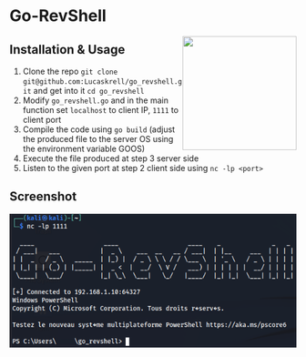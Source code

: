 # Go-RevShell

<img src="https://go.dev/images/gophers/pilot-bust.svg" width="200" height="200" align="right">

## Installation & Usage

1. Clone the repo `git clone git@github.com:Lucaskrell/go_revshell.git` and get into it `cd go_revshell`
2. Modify `go_revshell.go` and in the main function set `localhost` to client IP, `1111` to client port
3. Compile the code using `go build` (adjust the produced file to the server OS using the environment variable GOOS)
4. Execute the file produced at step 3 server side
5. Listen to the given port at step 2 client side using `nc -lp <port>`

## Screenshot

![Go-RevShell](img/go_revshell.PNG)
